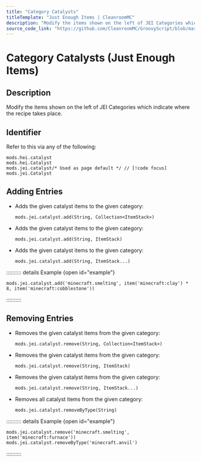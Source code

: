 ```yaml
---
title: "Category Catalysts"
titleTemplate: "Just Enough Items | CleanroomMC"
description: "Modify the items shown on the left of JEI Categories which indicate where the recipe takes place."
source_code_link: "https://github.com/CleanroomMC/GroovyScript/blob/master/src/main/java/com/cleanroommc/groovyscript/compat/mods/jei/Catalyst.java"
---
```


# Category Catalysts (Just Enough Items)

## Description

Modify the items shown on the left of JEI Categories which indicate where the recipe takes place.

## Identifier

Refer to this via any of the following:

```groovy:no-line-numbers {3}
mods.hei.catalyst
mods.hei.Catalyst
mods.jei.catalyst/* Used as page default */ // [!code focus]
mods.jei.Catalyst
```


## Adding Entries

- Adds the given catalyst items to the given category:

    ```groovy:no-line-numbers
    mods.jei.catalyst.add(String, Collection<ItemStack>)
    ```

- Adds the given catalyst items to the given category:

    ```groovy:no-line-numbers
    mods.jei.catalyst.add(String, ItemStack)
    ```

- Adds the given catalyst items to the given category:

    ```groovy:no-line-numbers
    mods.jei.catalyst.add(String, ItemStack...)
    ```

:::::::::: details Example {open id="example"}
```groovy:no-line-numbers
mods.jei.catalyst.add('minecraft.smelting', item('minecraft:clay') * 8, item('minecraft:cobblestone'))
```

::::::::::

## Removing Entries

- Removes the given catalyst items from the given category:

    ```groovy:no-line-numbers
    mods.jei.catalyst.remove(String, Collection<ItemStack>)
    ```

- Removes the given catalyst items from the given category:

    ```groovy:no-line-numbers
    mods.jei.catalyst.remove(String, ItemStack)
    ```

- Removes the given catalyst items from the given category:

    ```groovy:no-line-numbers
    mods.jei.catalyst.remove(String, ItemStack...)
    ```

- Removes all catalyst items from the given category:

    ```groovy:no-line-numbers
    mods.jei.catalyst.removeByType(String)
    ```

:::::::::: details Example {open id="example"}
```groovy:no-line-numbers
mods.jei.catalyst.remove('minecraft.smelting', item('minecraft:furnace'))
mods.jei.catalyst.removeByType('minecraft.anvil')
```

::::::::::
